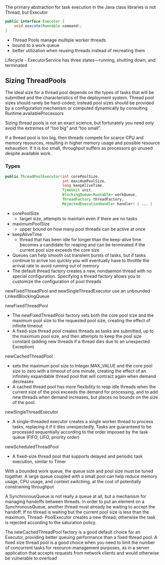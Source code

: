 The primary abstraction for task execution in the Java class libraries is not Thread, but Executor
```java
public interface Executor {
    void execute(Runnable command);
}
```

- Thread Pools manage multiple worker threads
- bound to a work queue
- better utilization when reusing threads instead of recreating them

Lifecycle - ExecutorService has three states—running, shutting down, and terminated

## Sizing ThreadPools
The ideal size for a thread pool depends on the types of tasks that will be submitted
and the characteristics of the deployment system. Thread pool sizes should
rarely be hard-coded; instead pool sizes should be provided by a configuration
mechanism or computed dynamically by consulting Runtime.availableProcessors

Sizing thread pools is not an exact science, but fortunately you need only
avoid the extremes of “too big” and “too small”. 

If a thread pool is too big,
then threads compete for scarce CPU and memory resources, resulting in higher
memory usage and possible resource exhaustion. If it is too small, throughput
suffers as processors go unused despite available work.

### Types
```java
public ThreadPoolExecutor(int corePoolSize,
                          int maximumPoolSize,
                          long keepAliveTime,
                          TimeUnit unit,
                          BlockingQueue<Runnable> workQueue,
                          ThreadFactory threadFactory,
                          RejectedExecutionHandler handler) { ... }
```

- corePoolSize 
  - target size, attempts to maintain even if there are no tasks
- maximumPoolSize
  - upper bound on how many pool threads can be active at once
- keepAliveTime
  - thread that has been idle for longer than the keep-alive time becomes a candidate
    for reaping and can be terminated if the current pool size exceeds the core size
- Queues can help smooth out transient bursts of tasks, but if tasks continue
  to arrive too quickly you will eventually have to throttle the arrival rate to avoid
  running out of memory
- The default thread factory creates a new, nondaemon
  thread with no special configuration. Specifying a thread factory allows you to
  customize the configuration of pool threads

newFixedThreadPool and newSingleThreadExecutor use an unbounded LinkedBlockingQueue

newFixedThreadPool
 - The newFixedThreadPool factory sets both the core pool size and the maximum
   pool size to the requested pool size, creating the effect of infinite timeout
 - A fixed-size thread pool creates threads as tasks are submitted,
up to the maximum pool size, and then attempts to keep the pool
size constant (adding new threads if a thread dies due to an unexpected
Exception)

newCachedThreadPool
 - sets the maximum pool size to Integer.MAX_VALUE and the core pool size to zero with a timeout of one minute, creating the
   effect of an infinitely expandable thread pool that will contract again when demand
   decreases
 - A cached thread pool has more flexibility to reap idle
threads when the current size of the pool exceeds the demand for processing,
and to add new threads when demand increases, but places no bounds
on the size of the pool.

newSingleThreadExecutor
 - A single-threaded executor creates a single worker
thread to process tasks, replacing it if it dies unexpectedly. Tasks are guaranteed
to be processed sequentially according to the order imposed by the
task queue (FIFO, LIFO, priority order)

newScheduledThreadPool
 - A fixed-size thread pool that supports delayed and periodic task execution, similar to Timer


With a bounded work queue, the queue size and pool size must be tuned
together. A large queue coupled with a small pool can help reduce memory
usage, CPU usage, and context switching, at the cost of potentially constraining
throughput

A SynchronousQueue is not really a queue at all, but a mechanism
for managing handoffs between threads. In order to put an element on a SynchronousQueue,
another thread must already be waiting to accept the handoff. If
no thread is waiting but the current pool size is less than the maximum, Thread-
PoolExecutor creates a new thread; otherwise the task is rejected according to
the saturation policy.

The newCachedThreadPool factory is a good default choice for an Executor,
providing better queuing performance than a fixed thread pool.
A fixed size thread pool is a good choice when you need to limit the
number of concurrent tasks for resource-management purposes, as in a
server application that accepts requests from network clients and would
otherwise be vulnerable to overload

